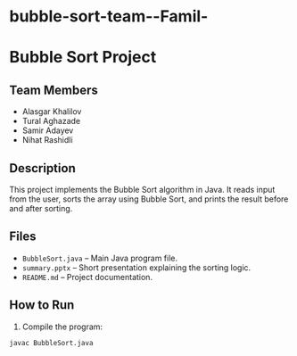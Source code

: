 # bubble-sort-team--Famil-
# Bubble Sort Project

## Team Members
- Alasgar Khalilov
- Tural Aghazade
- Samir Adayev
- Nihat Rashidli

## Description
This project implements the Bubble Sort algorithm in Java. It reads input from the user, sorts the array using Bubble Sort, and prints the result before and after sorting.

## Files
- `BubbleSort.java` – Main Java program file.
- `summary.pptx` – Short presentation explaining the sorting logic.
- `README.md` – Project documentation.

## How to Run
1. Compile the program:
```bash
javac BubbleSort.java
